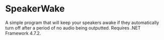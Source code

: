 # SpeakerWake
A simple program that will keep your speakers awake if they automatically turn off after a period of no audio being outputted. Requires .NET Framework 4.7.2.
